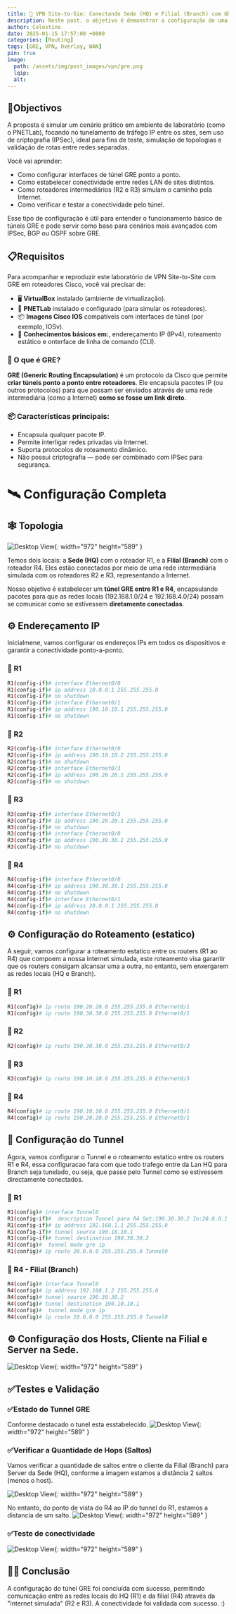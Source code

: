 ```yaml
---
title: 🚧 VPN Site-to-Sie: Conectando Sede (HQ) e Filial (Branch) com GRE Puro.
description: Neste post, o objetivo é demonstrar a configuração de uma VPN Site-to-Site utilizando apenas GRE (Generic Routing Encapsulation) entre roteadores Cisco, conectando duas redes locais — uma na sede (HQ) e outra em uma filial (Branch).
author: Celestino
date: 2025-01-15 17:57:00 +0800
categories: [Routing]
tags: [GRE, VPN, Overlay, WAN]
pin: true
image:
  path: /assets/img/post_images/vpn/gre.png
  lqip:
  alt: 
---
```


## 🎯Objectivos

A proposta é simular um cenário prático em ambiente de laboratório (como o PNETLab), focando no tunelamento de tráfego IP entre os sites, sem uso de criptografia (IPSec), ideal para fins de teste, simulação de topologias e validação de rotas entre redes separadas.

Você vai aprender:

- Como configurar interfaces de túnel GRE ponto a ponto.
- Como estabelecer conectividade entre redes LAN de sites distintos.
- Como roteadores intermediários (R2 e R3) simulam o caminho pela Internet.
- Como verificar e testar a conectividade pelo túnel.

Esse tipo de configuração é útil para entender o funcionamento básico de túneis GRE e pode servir como base para cenários mais avançados com IPSec, BGP ou OSPF sobre GRE.

## 📋Requisitos

Para acompanhar e reproduzir este laboratório de VPN Site-to-Site com GRE em roteadores Cisco, você vai precisar de:

- 🖥️ **VirtualBox** instalado (ambiente de virtualização).
- 🧪 **PNETLab** instalado e configurado (para simular os roteadores).
- 📦 **Imagens Cisco IOS** compatíveis com interfaces de túnel (por exemplo, IOSv).
- 🧠 **Conhecimentos básicos em:**, endereçamento IP (IPv4), roteamento estático e onterface de linha de comando (CLI).

### 🔧 O que é GRE?

**GRE (Generic Routing Encapsulation)** é um protocolo da Cisco que permite **criar túneis ponto a ponto entre roteadores**. Ele encapsula pacotes IP (ou outros protocolos) para que possam ser enviados através de uma rede intermediária (como a Internet) **como se fosse um link direto**.

### 📦 Características principais:

- Encapsula qualquer pacote IP.
- Permite interligar redes privadas via Internet.
- Suporta protocolos de roteamento dinâmico.
- Não possui criptografia — pode ser combinado com IPSec para segurança.

# 🛰️ Configuração Completa

## 🕸️ Topologia
![Desktop View](/assets/img/post_images/vpn/gre.png){: width="972" height="589" }

Temos dois locais: a **Sede (HQ)** com o roteador R1, e a **Filial (Branch)** com o roteador R4. Eles estão conectados por meio de uma rede intermediária simulada com os roteadores R2 e R3, representando a Internet.

Nosso objetivo é estabelecer um **túnel GRE entre R1 e R4**, encapsulando pacotes para que as redes locais (192.168.1.0/24 e 192.168.4.0/24) possam se comunicar como se estivessem **diretamente conectadas**.

## ⚙️ Endereçamento IP
Inicialmene, vamos configurar os endereços IPs em todos os dispositivos e garantir a conectividade ponto-a-ponto.

### 📌 R1
```bash
R1(config-if)# interface Ethernet0/0
R1(config-if)# ip address 10.0.0.1 255.255.255.0
R1(config-if)# no shutdown
R1(config-if)# interface Ethernet0/1
R1(config-if)# ip address 190.10.10.1 255.255.255.0
R1(config-if)# no shutdown
```

### 📌 R2
```bash
R2(config-if)# interface Ethernet0/0
R2(config-if)# ip address 190.10.10.2 255.255.255.0
R2(config-if)# no shutdown
R2(config-if)# interface Ethernet0/3
R2(config-if)# ip address 190.20.20.1 255.255.255.0
R2(config-if)# no shutdown
```

### 📌 R3
```bash
R3(config-if)# interface Ethernet0/3
R3(config-if)# ip address 190.20.20.1 255.255.255.0
R3(config-if)# no shutdown
R3(config-if)# interface Ethernet0/0
R3(config-if)# ip address 190.30.30.1 255.255.255.0
R3(config-if)# no shutdown
```

### 📌 R4
```bash
R4(config-if)# interface Ethernet0/0
R4(config-if)# ip address 190.30.30.1 255.255.255.0
R4(config-if)# no shutdown
R4(config-if)# interface Ethernet0/1
R4(config-if)# ip address 20.0.0.1 255.255.255.0
R4(config-if)# no shutdown
```

## ⚙️ Configuração do Roteamento (estatico)
A seguir, vamos configurar a roteamento estatico entre os routers (R1 ao R4) que compoem a nossa internet simulada, este roteamento visa garantir que os routers consigam alcansar uma a outra, no entanto, sem enxergarem as redes locais (HQ e Branch).

### 📌 R1
```bash
R1(config)# ip route 190.20.20.0 255.255.255.0 Ethernet0/1
R1(config)# ip route 190.30.30.0 255.255.255.0 Ethernet0/1
```

### 📌 R2
```bash
R2(config)# ip route 190.30.30.0 255.255.255.0 Ethernet0/3
```

### 📌 R3
```bash
R3(config)# ip route 190.10.10.0 255.255.255.0 Ethernet0/3
```

### 📌 R4
```bash
R4(config)# ip route 190.10.10.0 255.255.255.0 Ethernet0/1
R4(config)# ip route 190.20.20.0 255.255.255.0 Ethernet0/1
```

## 📌 Configuração do Tunnel
Agora, vamos configurar o Tunnel e o roteamento estatico entre os routers R1 e R4, essa configuracao fara com que todo trafego entre da Lan HQ para Branch seja tunelado, ou seja, que passe pelo Tunnel como se estivessem directamente conectados.

### 📌 R1
```bash
R1(config)# interface Tunnel0
R1(config-if)#  description Tunnel para R4 Out:190.30.30.2 In:20.0.0.1
R1(config-if)# ip address 192.168.1.1 255.255.255.0
R1(config-if)# tunnel source 190.10.10.1
R1(config-if)# tunnel destination 190.30.30.2
R1(config)#  tunnel mode gre ip
R1(config)# ip route 20.0.0.0 255.255.255.0 Tunnel0
```
### 📌 R4 - Filial (Branch)
```bash
R4(config)# interface Tunnel0
R4(config)# ip address 192.168.1.2 255.255.255.0
R4(config)# tunnel source 190.30.30.2
R4(config)# tunnel destination 190.10.10.1
R4(config)#  tunnel mode gre ip
R4(config)# ip route 10.0.0.0 255.255.255.0 Tunnel0
```

## ⚙️ Configuração dos Hosts, Cliente na Filial e Server na Sede.
![Desktop View](/assets/img/post_images/vpn/hosts.png){: width="972" height="589" }

##  ✅Testes e Validação

### ✅Estado do Tunnel GRE
Conforme destacado o tunel esta esstabelecido.
![Desktop View](/assets/img/post_images/vpn/verificar.png){: width="972" height="589" }

### ✅Verificar a Quantidade de Hops (Saltos)
Vamos verificar a quantidade de saltos entre o cliente da Filial (Branch) para Server da Sede (HQ), conforme a imagem estamos a distância 2 saltos (menos o host).

![Desktop View](/assets/img/post_images/vpn/traceroute.png){: width="972" height="589" }

No entanto, do ponto de vista do R4 ao IP do tunnel do R1, estamos a distancia de um salto.
![Desktop View](/assets/img/post_images/vpn/traceroute2.png){: width="972" height="589" }

### ✅Teste de conectividade
![Desktop View](/assets/img/post_images/vpn/ping.png){: width="972" height="589" }

## 🥳🏁 Conclusão

A configuração do túnel GRE foi concluída com sucesso, permitindo comunicação entre as redes locais do HQ (R1) e da filial (R4) através da "internet simulada" (R2 e R3). A conectividade foi validada com sucesso. :) 